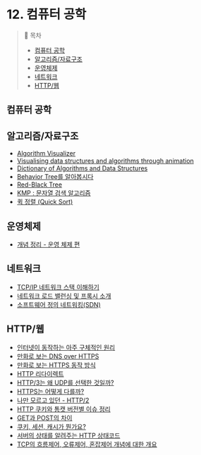 # 12. 컴퓨터 공학

> 📌 목차
> - [컴퓨터 공학](#컴퓨터-공학)
> - [알고리즘/자료구조](#알고리즘/자료구조)
> - [운영체제](#운영체제)
> - [네트워크](#네트워크)
> - [HTTP/웹](#HTTP/웹)

## 컴퓨터 공학

## 알고리즘/자료구조
- [Algorithm Visualizer](https://algorithm-visualizer.org)
- [Visualising data structures and algorithms through animation](https://visualgo.net)
- [Dictionary of Algorithms and Data Structures](https://xlinux.nist.gov/dads/)
- [Behavior Tree를 알아봅시다](https://engineering.linecorp.com/ko/blog/behavior-tree/)
- [Red-Black Tree](https://zeddios.tistory.com/237)
- [KMP : 문자열 검색 알고리즘](https://bowbowbow.tistory.com/6)
- [퀵 정렬 (Quick Sort)](https://johngrib.github.io/wiki/quick-sort/)


## 운영체제
- [개념 정리 - 운영 체제 편](https://brunch.co.kr/@toughrogrammer/15)


## 네트워크
- [TCP/IP 네트워크 스택 이해하기](https://d2.naver.com/helloworld/47667)
- [네트워크 로드 밸런싱 및 프록시 소개](https://ziwon.github.io/post/modern-network-load-balancing-and-proxying/)
- [소프트웨어 정의 네트워킹(SDN)](https://no1.technology/13)


## HTTP/웹
- [인터넷이 동작하는 아주 구체적인 원리](https://parksb.github.io/article/36.html)
- [만화로 보는 DNS over HTTPS](http://hacks.mozilla.or.kr/2019/10/a-cartoon-intro-to-dns-over-https/)
- [만화로 보는 HTTPS 동작 방식](https://howhttps.works/ko/)
- [HTTP 리다이렉트](https://developer.mozilla.org/ko/docs/Web/HTTP/Redirections)
- [HTTP/3는 왜 UDP를 선택한 것일까?](https://evan-moon.github.io/2019/10/08/what-is-http3)
- [HTTPS는 어떻게 다를까?](https://parksb.github.io/article/24.html)
- [나만 모르고 있던 - HTTP/2](https://www.popit.kr/나만-모르고-있던-http2/)
- [HTTP 쿠키와 톰캣 버전별 이슈 정리](https://meetup.toast.com/posts/172)
- [GET과 POST의 차이](https://blog.outsider.ne.kr/312)
- [쿠키, 세션, 캐시가 뭔가요?](https://youtu.be/OpoVuwxGRDI)
- [서버의 상태를 알려주는 HTTP 상태코드](https://evan-moon.github.io/2020/03/15/about-http-status-code/)
- [TCP의 흐름제어, 오류제어, 혼잡제어 개념에 대한 개요](https://roka88.dev/114)
